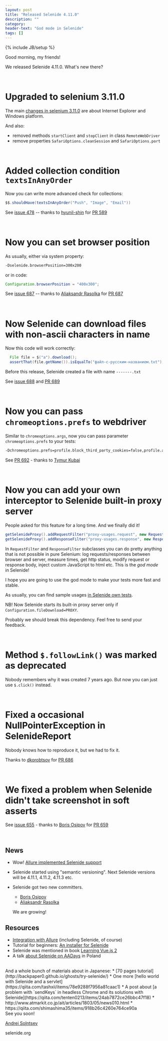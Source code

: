 ```yaml
---
layout: post
title: "Released Selenide 4.11.0"
description: ""
category:
header-text: "God mode in Selenide"
tags: []
---
```

{% include JB/setup %}
 
Good morning, my friends!

We released Selenide 4.11.0. What's new there?

<br>

# Upgraded to selenium 3.11.0

The main [changes in selenium 3.11.0]({{site.SELENIUM_CHANGELOG}}) are about Internet Explorer and Windows platform.

And also:

* removed methods `startClient` and `stopClient` in class `RemoteWebDriver`
* remove properties `SafariOptions.cleanSession` and `SafariOptions.port` 

<br>

# Added collection condition `textsInAnyOrder`

Now you can write more advanced check for collections:

```java
$$.shouldHave(textsInAnyOrder("Push", "Image", "Email"))
```

See [issue 478](https://github.com/codeborne/selenide/issues/478)  -- thanks to [hyunil-shin](https://github.com/hyunil-shin) for [PR 589](https://github.com/codeborne/selenide/pull/589)

<br>

# Now you can set browser position

As usually, either via system property:

```bash
-Dselenide.browserPosition=300x200
```

or in code:

```java
Configuration.browserPosition = "400x300";
```

See [issue 687](https://github.com/codeborne/selenide/issues/687)  -- thanks to [Aliaksandr Rasolka](https://github.com/rosolko) for [PR 687](https://github.com/codeborne/selenide/pull/687)

<br>


# Now Selenide can download files with non-ascii characters in name

Now this code will work correctly:

```java
  File file = $("a").download();
  assertThat(file.getName()).isEqualTo("файл-с-русским-названием.txt");
```

Before this release, Selenide created a file with name `-------.txt`

See [issue 688](https://github.com/codeborne/selenide/issues/688) and [PR 689](https://github.com/codeborne/selenide/pull/689)

<br>

# Now you can pass `chromeoptions.prefs` to webdriver
 
Similar to `chromeoptions.args`, now you can pass parameter `chromeoptions.prefs` to your tests:

```bash
-Dchromeoptions.prefs=profile.block_third_party_cookies=false,profile.avatar_index=26
```

See [PR 692](https://github.com/codeborne/selenide/pull/692)  -  thanks to [Tymur Kubai](https://github.com/sirdir)

<br>

# Now you can add your own interceptor to Selenide built-in proxy server

People asked for this feature for a long time. And we finally did it!

```java
getSelenideProxy().addRequestFilter("proxy-usages.request", new RequestFilter() {...});
getSelenideProxy().addResponseFilter("proxy-usages.response", new ResponseFilter() {...});
```

In `RequestFilter` and `ResponseFilter` subclasses you can do pretty anything that is not possible in pure Selenium: 
log requests/responses between browser and server, measure times, get http status, modify request or response body, 
inject custom JavaScript to html etc. This is the _god mode_ in Selenide!   

I hope you are going to use the god mode to make your tests more fast and stable.

As usually, you can find sample usages [in Selenide own tests](https://github.com/selenide/selenide/blob/master/statics/src/test/java/integration/proxy/ProxyServerUsageTest.java).

NB! Now Selenide starts its built-in proxy server only if `Configuration.fileDownload=PROXY`.

Probably we should break this dependency. Feel free to send your feedback.

<br>

# Method `$.followLink()` was marked as deprecated

Nobody remembers why it was created 7 years ago. But now you can just use `$.click()` instead.

<br>


# Fixed a occasional NullPointerException in SelenideReport

Nobody knows how to reproduce it, but we had to fix it. 

Thanks to [dkorobtsov](https://github.com/dkorobtsov) for [PR 686](https://github.com/codeborne/selenide/pull/686)

<br>

# We fixed a problem when Selenide didn't take screenshot in soft asserts

See [issue 655](https://github.com/codeborne/selenide/issues/655)  -   thanks to [Boris Osipov](https://github.com/BorisOsipov) for [PR 659](https://github.com/codeborne/selenide/pull/659)

<br>

## News
* Wow! [Allure implemented Selenide support](https://docs.qameta.io/allure/#_selenide)
* Selenide started using "semantic versioning". Next Selenide versions will be 4.11.1, 4.11.2, 4.11.3 etc.
* Selenide got two new committers. 
  * [Boris Osipov](https://github.com/BorisOsipov)
  * [Aliaksandr Rasolka](https://github.com/rosolko)

  We are growing! 

## Resources
* [Integration with Allure](https://docviewer.yandex.ee/view/0/?*=8tBKEPLAMQW8t2PRjyqwqnpdneR7InVybCI6InlhLWRpc2stcHVibGljOi8vcFN3SHRMY1QwQi96UCtYNXhSOXI4TTBGNzhxOEo4amFWWW5uNHA2YmNNYz0iLCJ0aXRsZSI6IkFsbHVyZSBpbnRlZ3JhdGlvbnMucGRmIiwidWlkIjoiMCIsInl1IjoiOTExNzE4NDM2MTUxODEyMzY5MCIsIm5vaWZyYW1lIjpmYWxzZSwidHMiOjE1MTgxMjM3NTkwOTF9) (including Selenide, of course)
* Tutorial for beginners: [An installer for Selenide](https://installselenium.weebly.com/)
* Selenide was mentioned in book [Learning Vue.js 2](https://books.google.ee/books?id=nszcDgAAQBAJ&pg=PA258&lpg=PA258&dq=%22selenide%22+java&source=bl&ots=9nGbDkOllN&sig=_Q1Qvlxv7c0W1w7FO7_7yQK0WFc&hl=en&sa=X&ved=0ahUKEwir-IHg0tjZAhUGtRQKHbD3CFM4MhDoAQgzMAI#v=onepage&q=%22selenide%22%20java&f=false)
* A talk [about Selenide on AADays](http://aadays.pl/wp-content/uploads/2017/10/Presentation_Selenide_AADays.pdf) in Poland

<br>
And a whole bunch of materials about in Japanese:
* [70 pages tutorial](http://backpaper0.github.io/ghosts/try-selenide/)
* One more [hello world with Selenide and a servlet](https://qiita.com/tashxii/items/78e9288f7956a81caac1)
* A post about [a problem with `sendKeys` in headless Chrome and its solutions with Selenide](https://qiita.com/tenten0213/items/24ab7872ce26bbc47f18)
* http://www.atmarkit.co.jp/ait/articles/1803/05/news010.html
* https://qiita.com/shimashima35/items/918b26c4260e764ce90a

<br>
See you soon!
<br>

[Andrei Solntsev](http://asolntsev.github.io/)

selenide.org
